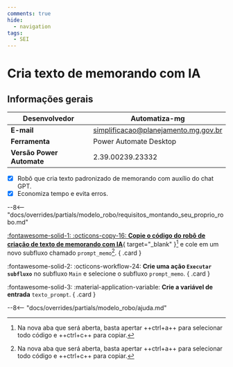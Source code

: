 ```yaml
---
comments: true
hide:
  - navigation
tags:
  - SEI
---
```


# Cria texto de memorando com IA


## Informações gerais

| **Desenvolvedor**| Automatiza-mg  |
| ----------- | ------------------------------------ |
| **E-mail**       | simplificacao@planejamento.mg.gov.br|
| **Ferramenta**    | Power Automate Desktop |
| **Versão Power Automate**    | 2.39.00239.23332 |

- [x] Robô que cria texto padronizado de memorando com auxílio do chat GPT.
- [x] Economiza tempo e evita erros.

--8<-- "docs/overrides/partials/modelo_robo/requisitos_montando_seu_proprio_robo.md"

<div class="grid" markdown>

[:fontawesome-solid-1: :octicons-copy-16: __Copie o código do robô de criação de texto de memorando com IA__](https://raw.githubusercontent.com/automatiza-mg/biblioteca-de-robos/main/robos/site/prompt_memo.txt){ target="_blank" }[^1] e cole em um novo subfluxo chamado `prompt_memo`[^1].
{ .card }

:fontawesome-solid-2: :octicons-workflow-24: __Crie uma ação `Executar subfluxo`__ no subfluxo `Main` e selecione o subfluxo `prompt_memo`.
{ .card }

:fontawesome-solid-3: :material-application-variable: __Crie a variável de entrada__ `texto_prompt`.
{ .card }

</div>

--8<-- "docs/overrides/partials/modelo_robo/ajuda.md"

[^1]: Na nova aba que será aberta, basta apertar ++ctrl+a++ para selecionar todo código e ++ctrl+c++ para copiar.
